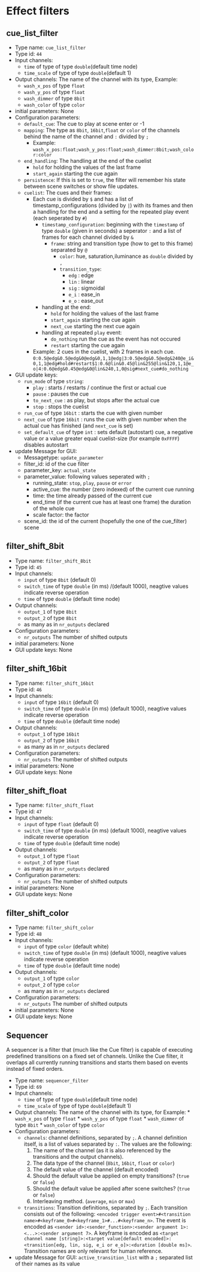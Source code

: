 # Effect filters

## cue_list_filter
 - Type name: `cue_list_filter`
 - Type id: `44`
- Input channels: 
  * `time` of type of type `double`(default time node)
  * `time_scale` of type of type `double`(default 1)
 - Output channels:
    The name of the channel  with its type, Example:
      * `wash_x_pos` of type `float`
      * `wash_y_pos` of type `float`
      * `wash_dimmer` of type `8bit`
      * `wash_color` of type `color`
 - initial parameters: None
 - Configuration parameters:
   * `default_cue`: The cue to play at scene enter or -1
   * `mapping`: The type as `8bit`, `16bit`,`float` or `color` of the channels behind the name of the channel and `:` divided by `;`
      * Example: `wash_x_pos:float;wash_y_pos:float;wash_dimmer:8bit;wash_color:color`
   * `end_handling`: The handling at the end of the cuelist
      * `hold` for holding the values of the last frame
      * `start_again` starting the cue again
   * `persistence`: If this is set to `true`, the filter will remember his state between scene switches or show file updates.
   * `cuelist`: The cues and their frames:
      * Each cue is divided by `$` and has a list of timestamp_configurations (divided by `|`) with its frames and then a handling for the end and a setting for the repeated play event (each seperated by `#`)
        * `timestamp_configuration`: beginning with the `timestamp` of type `double` (given in seconds) a seperator `:` and a list of frames for each channel divided by `&`
          * `frame`: string and transition type (how to get to this frame) separated by `@`
            * `color`: hue, saturation,iluminance as `double` divided by `,`
            * `transition_type`:
              * `edg` : edge
              * `lin` : linear
              * `sig` : sigmoidal
              * `e_i` : ease_in
              * `e_o` : ease_out
        * handling at the end:
          * `hold` for holding the values of the last frame
          * `start_again` starting the cue again
          * `next_cue` starting the next cue again
        * handling at repeated `play` event:
          * `do_nothing` run the cue as the event has not occured
          * `restart` starting the cue again
      * Example: 2 cues in the cuelist, with 2 frames in each cue.
      `0:0.5@edg&0.5@edg&0@edg&0,1,1@edg|3:0.5@edg&0.5@edg&240@e_i&0,1,1@edg#hold#restart$1:0.6@lin&0.45@lin&255@lin&120,1,1@e_o|4:0.6@edg&0.45@edg&0@lin&240,1,0@sig#next_cue#do_nothing`
 - GUI update keys:
   * `run_mode` of type `string`:
      * `play` : starts / restarts / continue the first or actual cue
      * `pause` : pauses the cue
      * `to_next_cue` : as play, but stops after the actual cue
      * `stop` : stops the cuelist
   * `run_cue` of type `16bit` : starts the cue with given number
   * `next_cue` of type `16bit` : runs the cue with given number when the actual cue has finished (and `next_cue` is set)
   * `set_default_cue` of type `int` : sets default (autostart) cue, a negative value or a value greater equal cuelist-size (for example `0xFFFF`) disables autostart
  - update Message for GUI:
    * Messagetype: `update_parameter`
    * filter_id: id of the cue filter
    * parameter_key: `actual_state`
    * parameter_value: following values seperated with `;`
      * running_state: `stop`, `play`, `pause` or `error`
      * active_cue: the number (zero indexed) of the current cue running
      * time: the time already passed of the current cue
      * end_time (if the current cue has at least one frame) the duration of the whole cue
      * scale factor: the factor 
    * scene_id: the id of the current (hopefully the one of the cue_filter) scene
    

## filter_shift_8bit
 - Type name: `filter_shift_8bit`
 - Type id: `45`
 - Input channels: 
   * `input` of type `8bit` (default 0)
   * `switch_time` of type `double` (in ms) /(default 1000), neagtive values indicate reverse operation
   * `time` of type `double` (default time node)
 - Output channels:
   * `output_1` of type `8bit`
   * `output_2` of type `8bit`
   * as many as in `nr_outputs` declared
 - Configuration parameters:
   * `nr_outputs` The number of shifted outputs
 - initial parameters: None
 - GUI update keys: None

## filter_shift_16bit
 - Type name: `filter_shift_16bit`
 - Type id: `46`
 - Input channels: 
   * `input` of type `16bit` (default 0)
   * `switch_time` of type `double` (in ms) (default 1000), neagtive values indicate reverse operation
   * `time` of type `double` (default time node)
 - Output channels:
   * `output_1` of type `16bit`
   * `output_2` of type `16bit`
   * as many as in `nr_outputs` declared
 - Configuration parameters:
   * `nr_outputs` The number of shifted outputs
 - initial parameters: None
 - GUI update keys: None

## filter_shift_float
 - Type name: `filter_shift_float`
 - Type id: `47`
 - Input channels: 
   * `input` of type `float` (default 0)
   * `switch_time` of type `double` (in ms) (default 1000), neagtive values indicate reverse operation
   * `time` of type `double` (default time node)
 - Output channels:
   * `output_1` of type `float`
   * `output_2` of type `float`
   * as many as in `nr_outputs` declared
 - Configuration parameters:
   * `nr_outputs` The number of shifted outputs
 - initial parameters: None
 - GUI update keys: None

## filter_shift_color
 - Type name: `filter_shift_color`
 - Type id: `48`
 - Input channels: 
   * `input` of type `color` (default white)
   * `switch_time` of type `double` (in ms) (default 1000), neagtive values indicate reverse operation
   * `time` of type `double` (default time node)
 - Output channels:
   * `output_1` of type `color`
   * `output_2` of type `color`
   * as many as in `nr_outputs` declared
 - Configuration parameters:
   * `nr_outputs` The number of shifted outputs
 - initial parameters: None
 - GUI update keys: None

## Sequencer
A sequencer is a filter that (much like the Cue filter) is capable of executing predefined transitions on a fixed set of channels.
Unlike the Cue filter, it overlaps all currently running transitions and starts them based on events instead of fixed orders.
- Type name: `sequencer_filter`
- Type id: `69`
- Input channels: 
  * `time` of type of type `double`(default time node)
  * `time_scale` of type of type `double`(default 1)
- Output channels:
    The name of the channel  with its type, for Example:
      * `wash_x_pos` of type `float`
      * `wash_y_pos` of type `float`
      * `wash_dimmer` of type `8bit`
      * `wash_color` of type `color`
- Configuration parameters:
  * `channels`: channel definitions, separated by `;`. A channel definition itself, is a list of values separated
    by `:`. The values are the following:
      1. The name of the channel (as it is also referenced by the transitions and the output channels).
      2. The data type of the channel (`8bit`, `16bit`, `float` or `color`)
      3. The default value of the channel (default encoded)
      4. Should the default value be applied on empty transitions? (`true` or `false`)
      5. Should the default value be applied after scene switches? (`true` or `false`)
      6. Interleaving method. (`average`, `min` or `max`)
  * `transitions`: Transition definitions, separated by `;`. Each transition consists out of the following: `<encoded trigger event>#<transition name>#<keyframe_0>#<keyframe_1>#...#<keyframe_n>`. The event is encoded as `<sender id>:<sender_function>:<sender argument 1>:<...>:<sender argument 7>`. A keyframe is encoded as `<target channel name [string]>:<target value[default encoded]>:<transition[edg, lin, sig, e_i or e_o]>:<duration [double ms]>`. Transition names are only relevant for human reference.
- update Message for GUI: `active_transition_list` with a `;` separated list of their names as its value
